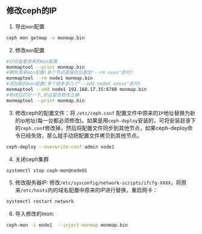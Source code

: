 ## 修改ceph的IP
 
1. 导出`mon`配置

```bash
ceph mon getmap -o monmap.bin
```
2. 修改`mon`配置

```bash
#打印查看原来的mon配置
monmaptool --print monmap.bin
#删除原来mon配置(多个节点直接在后面加"--rm xxxx"即可)
monmaptool --rm node1 monmap.bin
#添加新的mon配置(多个就多家几个"--add nodeX xxxxx"即可)
monmaptool --add node1 192.168.17.15:6789 monmap.bin
#修改后打印一下,验证是否修改正确
monmaptool --print monmap.bin
```
3. 修改ceph的配置文件：将 `/etc/ceph.conf` 配置文件中原来的`IP`地址替换为新的ip地址(每一台都必须修改)。如果是用`ceph-deploy`安装的，可将安装目录下的`ceph.conf`修改掉，然后将配置文件同步到其他节点，如果ceph-deploy命令已经失效，那么就手动把配置文件拷贝到其他节点。

```bash
ceph-deploy --overwrite-conf admin node1
```
4. 关闭ceph集群

```bash
systemctl stop ceph-mon@node01
```
5. 修改服务器IP: 修改`/etc/sysconfig/network-scripts/ifcfg-XXXX`，将原来`/etc/hosts`内的域名配置中原来的IP进行替换，重启网卡：
```bash
systemctl restart network
```
6. 导入修改的mon:
```bash
ceph-mon -i node1  --inject-monmap monmap.bin
```

 
